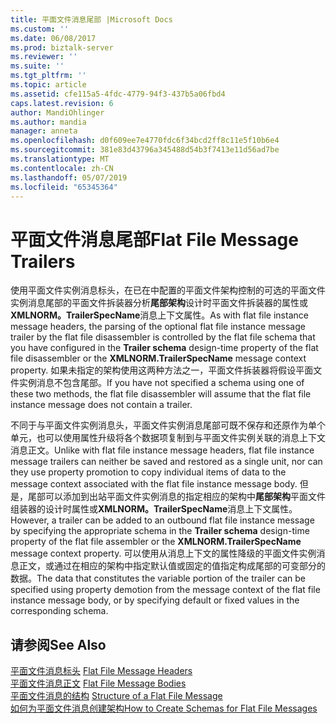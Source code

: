 ```yaml
---
title: 平面文件消息尾部 |Microsoft Docs
ms.custom: ''
ms.date: 06/08/2017
ms.prod: biztalk-server
ms.reviewer: ''
ms.suite: ''
ms.tgt_pltfrm: ''
ms.topic: article
ms.assetid: cfe115a5-4fdc-4779-94f3-437b5a06fbd4
caps.latest.revision: 6
author: MandiOhlinger
ms.author: mandia
manager: anneta
ms.openlocfilehash: d0f609ee7e4770fdc6f34bcd2ff8c11e5f10b6e4
ms.sourcegitcommit: 381e83d43796a345488d54b3f7413e11d56ad7be
ms.translationtype: MT
ms.contentlocale: zh-CN
ms.lasthandoff: 05/07/2019
ms.locfileid: "65345364"
---
```

# <a name="flat-file-message-trailers"></a><span data-ttu-id="1469a-102">平面文件消息尾部</span><span class="sxs-lookup"><span data-stu-id="1469a-102">Flat File Message Trailers</span></span>
<span data-ttu-id="1469a-103">使用平面文件实例消息标头，在已在中配置的平面文件架构控制的可选的平面文件实例消息尾部的平面文件拆装器分析**尾部架构**设计时平面文件拆装器的属性或**XMLNORM。TrailerSpecName**消息上下文属性。</span><span class="sxs-lookup"><span data-stu-id="1469a-103">As with flat file instance message headers, the parsing of the optional flat file instance message trailer by the flat file disassembler is controlled by the flat file schema that you have configured in the **Trailer schema** design-time property of the flat file disassembler or the **XMLNORM.TrailerSpecName** message context property.</span></span> <span data-ttu-id="1469a-104">如果未指定的架构使用这两种方法之一，平面文件拆装器将假设平面文件实例消息不包含尾部。</span><span class="sxs-lookup"><span data-stu-id="1469a-104">If you have not specified a schema using one of these two methods, the flat file disassembler will assume that the flat file instance message does not contain a trailer.</span></span>  
  
 <span data-ttu-id="1469a-105">不同于与平面文件实例消息头，平面文件实例消息尾部可既不保存和还原作为单个单元，也可以使用属性升级将各个数据项复制到与平面文件实例关联的消息上下文消息正文。</span><span class="sxs-lookup"><span data-stu-id="1469a-105">Unlike with flat file instance message headers, flat file instance message trailers can neither be saved and restored as a single unit, nor can they use property promotion to copy individual items of data to the message context associated with the flat file instance message body.</span></span> <span data-ttu-id="1469a-106">但是，尾部可以添加到出站平面文件实例消息的指定相应的架构中**尾部架构**平面文件组装器的设计时属性或**XMLNORM。TrailerSpecName**消息上下文属性。</span><span class="sxs-lookup"><span data-stu-id="1469a-106">However, a trailer can be added to an outbound flat file instance message by specifying the appropriate schema in the **Trailer schema** design-time property of the flat file assembler or the **XMLNORM.TrailerSpecName** message context property.</span></span> <span data-ttu-id="1469a-107">可以使用从消息上下文的属性降级的平面文件实例消息正文，或通过在相应的架构中指定默认值或固定的值指定构成尾部的可变部分的数据。</span><span class="sxs-lookup"><span data-stu-id="1469a-107">The data that constitutes the variable portion of the trailer can be specified using property demotion from the message context of the flat file instance message body, or by specifying default or fixed values in the corresponding schema.</span></span>  
  
## <a name="see-also"></a><span data-ttu-id="1469a-108">请参阅</span><span class="sxs-lookup"><span data-stu-id="1469a-108">See Also</span></span>  
 <span data-ttu-id="1469a-109">[平面文件消息标头](../core/flat-file-message-headers.md) </span><span class="sxs-lookup"><span data-stu-id="1469a-109">[Flat File Message Headers](../core/flat-file-message-headers.md) </span></span>  
 <span data-ttu-id="1469a-110">[平面文件消息正文](../core/flat-file-message-bodies.md) </span><span class="sxs-lookup"><span data-stu-id="1469a-110">[Flat File Message Bodies](../core/flat-file-message-bodies.md) </span></span>  
 <span data-ttu-id="1469a-111">[平面文件消息的结构](../core/structure-of-a-flat-file-message.md) </span><span class="sxs-lookup"><span data-stu-id="1469a-111">[Structure of a Flat File Message](../core/structure-of-a-flat-file-message.md) </span></span>  
 [<span data-ttu-id="1469a-112">如何为平面文件消息创建架构</span><span class="sxs-lookup"><span data-stu-id="1469a-112">How to Create Schemas for Flat File Messages</span></span>](../core/how-to-create-schemas-for-flat-file-messages.md)